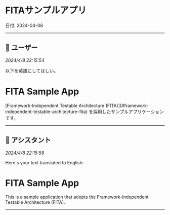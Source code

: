 # FITAサンプルアプリ

日付: 2024-04-08

---

## 👤 ユーザー
*2024/4/8 22:15:54*

以下を英語にしてほしい。

# FITA Sample App

\[Framework-Independent Testable Architecture (FITA)\](#framework-independent-testable-architecture-fita) を採用したサンプルアプリケーションです。

---

## 🤖 アシスタント
*2024/4/8 22:15:58*

Here's your text translated to English:

# FITA Sample App

This is a sample application that adopts the Framework-Independent Testable Architecture (FITA).

---
